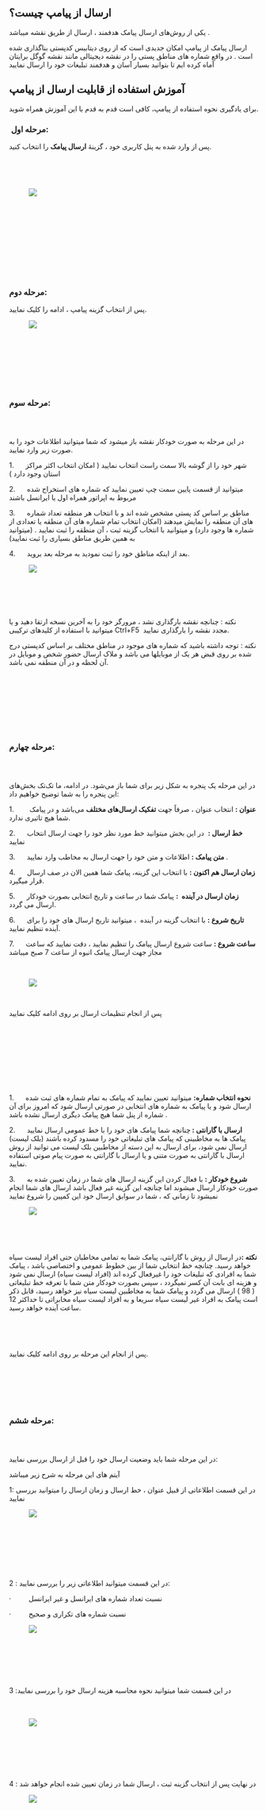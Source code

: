 <h2>ارسال از پیامپ&nbsp;چیست؟</h2><p>یکی از روش‌های ارسال پیامک هدفمند ، ارسال از طریق نقشه میباشد .</p><p>ارسال پیامک از پیامپ امکان جدیدی است که از روی دیتابیس کدپستی بناگذاری شده است . در واقع شماره های مناطق پستی را در نقشه دیجیتالی مانند نقشه گوگل برایتان آماه کرده ایم تا بتوانید بسیار آسان و هدفمند تبلیغات خود را ارسال نمایید</p><h2>آموزش استفاده از قابلیت ارسال از پیامپ</h2><p>برای یادگیری نحوه استفاده از پیامپ، کافی است قدم به قدم با این آموزش همراه شوید.</p><h3>&nbsp;<strong>مرحله اول:</strong></h3><p>پس از وارد شده به پنل کاربری خود ، گزینۀ&nbsp;<strong>ارسال پیامک</strong>&nbsp;را انتخاب کنید.</p><p>&nbsp;</p><p>&nbsp;</p><figure class="image"><img src="https://matini.hubdesk.ir/content/editor/e2901535-e680-4574-ba31-0e9a10138aa4image.jpeg.jpeg"></figure><p>&nbsp;</p><h3>&nbsp;</h3><h3>&nbsp;</h3><h3>&nbsp;</h3><h3><strong>مرحله دوم:</strong></h3><p>پس از انتخاب گزینه پیامپ ، ادامه را کلیک نمایید.</p><figure class="image"><img src="https://matini.hubdesk.ir/content/editor/aab75d2c-6fe7-4cb5-8987-222faa38bb93image.jpeg.jpeg"></figure><p>&nbsp;</p><h3>&nbsp;</h3><h3>&nbsp;</h3><h3><strong>مرحله&nbsp;سوم:</strong></h3><h3>&nbsp;</h3><p>در این مرحله به صورت خودکار نقشه باز میشود که شما میتوانید اطلاعات خود را به صورت زیر وارد نمایید.</p><p>1.&nbsp;&nbsp;&nbsp;&nbsp;&nbsp;&nbsp;شهر خود را از گوشه بالا سمت راست انتخاب نمایید ( امکان انتخاب اکثر مراکز استان وجود دارد )</p><p>2.&nbsp;&nbsp;&nbsp;&nbsp;&nbsp;&nbsp;میتوانید از قسمت پایین سمت چپ تعیین نمایید که شماره های استخراج شده مربوط به اپراتور همراه اول یا ایرانسل باشند</p><p>3.&nbsp;&nbsp;&nbsp;&nbsp;&nbsp;&nbsp;مناطق بر اساس کد پستی مشخص شده اند و با انتخاب هر منطقه تعداد شماره های آن منطقه را نمایش میدهند (امکان انتخاب تمام شماره های آن منطقه یا تعدادی از شماره ها وجود دارد) و میتوانید با انتخاب گزینه ثبت ، آن منطقه را ثبت نمایید . (میتوانید به همین طریق مناطق بسیاری را ثبت نمایید)</p><p>4.&nbsp;&nbsp;&nbsp;&nbsp;&nbsp;&nbsp;بعد از اینکه مناطق خود را ثبت نمودید به مرحله بعد بروید.</p><figure class="image"><img src="https://matini.hubdesk.ir/content/editor/b1a9107f-d431-4a5d-9bb0-46062ccc07f7image.jpeg.jpeg"></figure><p>&nbsp;</p><h3>&nbsp;</h3><p>نکته :&nbsp;چنانچه نقشه بارگذاری نشد ، مرورگر خود را به آخرین نسخه ارتقا دهید و یا میتوانید با استفاده از کلیدهای ترکیبی&nbsp;Ctrl+F5&nbsp;&nbsp;مجدد نقشه را بارگذاری نمایید.</p><p>نکته :&nbsp;توجه داشته باشید که شماره های موجود در مناطق مختلف بر اساس کدپستی درج شده بر روی قبض هر یک از موبایلها می باشد و ملاک ارسال حضور شخص و موبایل در آن لحظه و در آن منطقه نمی باشد.</p><h3>&nbsp;</h3><h3>&nbsp;</h3><h3>&nbsp;</h3><h3><strong>مرحله چهارم:</strong></h3><h3>&nbsp;</h3><p>در این مرحله یک پنجره‌ به شکل زیر برای شما باز می‌شود. در ادامه، ما تک‌تک بخش‌های این پنجره را به شما توضیح خواهیم داد:</p><p>1.&nbsp; &nbsp; &nbsp; &nbsp;&nbsp;<strong>عنوان :</strong>&nbsp;انتخاب عنوان ، صرفاً جهت&nbsp;<strong>تفکیک ارسال‌های مختلف</strong>&nbsp;می‌باشد و در پیامک شما هیچ تاثیری ندارد.</p><p>2.&nbsp;&nbsp;&nbsp;&nbsp;&nbsp; <strong>خط ارسال :</strong>&nbsp; در این بخش میتوانید خط مورد نظر خود را جهت ارسال انتخاب نمایید&nbsp;</p><p>3.&nbsp;&nbsp;&nbsp;&nbsp;&nbsp; <strong>متن پیامک :</strong>&nbsp;اطلاعات و متن خود را جهت ارسال به مخاطب وارد نمایید .</p><p>4.&nbsp; &nbsp; &nbsp;&nbsp;<strong>زمان ارسال هم اکنون :</strong>&nbsp;با انتخاب این گزینه، پیامک شما همین الان در صف ارسال قرار میگیرد.&nbsp;</p><p>5.&nbsp;&nbsp;&nbsp;&nbsp;&nbsp; <strong>زمان ارسال در آینده&nbsp;&nbsp;:</strong>&nbsp;پیامک شما در ساعت و تاریخ انتخابی بصورت خودکار ارسال می گردد.</p><p>6.&nbsp;&nbsp;&nbsp;&nbsp;&nbsp; <strong>تاریخ شروع&nbsp;:</strong>&nbsp;با انتخاب گزینه در آینده&nbsp; ، میتوانید تاریخ ارسال های خود را برای آینده تنظیم نمایید.</p><p>7.&nbsp;&nbsp;&nbsp;&nbsp;&nbsp; <strong>ساعت شروع&nbsp;:</strong>&nbsp;ساعت شروع ارسال پیامک را تنظیم نمایید ، دقت نمایید که ساعت مجاز جهت ارسال پیامک انبوه از ساعت 7 صبح میباشد</p><p>&nbsp;</p><figure class="image"><img src="https://matini.hubdesk.ir/content/editor/ff84caf3-2dfd-4864-8c83-e8a583fb1d6bimage.jpeg.jpeg"></figure><p>&nbsp;</p><p>پس از انجام تنظیمات ارسال بر روی ادامه کلیک نمایید</p><p>&nbsp;</p><p>&nbsp;</p><p>&nbsp;</p><h3>&nbsp;</h3><p>1.&nbsp;&nbsp;&nbsp;&nbsp;&nbsp; <strong>نحوه انتخاب شماره:</strong>&nbsp;میتوانید تعیین نمایید که پیامک به تمام شماره های ثبت شده ارسال شود و یا پیامک به شماره های انتخابی در صورتی ارسال شود که امروز برای آن شماره از پنل شما هیچ پیامک دیگری ارسال نشده باشد .</p><p>2.&nbsp;&nbsp;&nbsp;&nbsp;&nbsp; <strong>ارسال با گارانتی :&nbsp;</strong>چنانچه شما پیامک های خود را با خط عمومی ارسال نمایید پیامک ها به مخاطبینی که پیامک های تبلیغاتی خود را مسدود کرده باشند (بلک لیست) ارسال نمی شود، برای ارسال به این دسته از مخاطبین بلک لیست می توانید از روش ارسال با گارانتی به صورت متنی و یا ارسال با گارانتی به صورت پیام صوتی استفاده نمایید.</p><p>3.&nbsp;&nbsp;&nbsp;&nbsp;&nbsp; <strong>شروع خودکار :</strong>&nbsp;با فعال کردن این گزینه ارسال های شما در زمان تعیین شده به صورت خودکار ارسال میشوند اما چنانچه این گزینه غیر فعال باشد ارسال های شما انجام نمیشود تا زمانی که ، شما در سوابق ارسال خود این کمپین را شروع نمایید</p><figure class="image"><img src="https://matini.hubdesk.ir/content/editor/400edf2a-04af-4d68-a30d-3ce04222e889image.jpeg.jpeg"></figure><p>&nbsp;</p><p>&nbsp;</p><p><strong>نکته :</strong>در ارسال از روش با گارانتی، پیامک شما به تمامی مخاطبان حتی افراد لیست سیاه خواهد رسید. چنانچه خط انتخابی شما از بین خطوط عمومی و اختصاصی باشد ، پیامک شما به افرادی که تبلیغات خود را غیرفعال کرده اند (افراد لیست سیاه) ارسال نمی شود و هزینه ای بابت آن کسر نمیگردد ، سپس بصورت خودکار متن شما با تعرفه خط تبلیغاتی ( 98 ) ارسال می گردد و پیامک شما به مخاطبین لیست سیاه نیز خواهد رسید، قابل ذکر است پیامک به افراد غیر لیست سیاه سریعا و به افراد لیست سیاه مخابراتی تا حداکثر 12 ساعت آینده خواهد رسید.&nbsp;</p><p>&nbsp;</p><p>&nbsp;</p><p>پس از انجام این مرحله بر روی ادامه کلیک نمایید.</p><p>&nbsp;</p><p>&nbsp;</p><p>&nbsp;</p><h3><strong>مرحله&nbsp;ششم:</strong></h3><h3>&nbsp;</h3><p>در این مرحله شما باید وضعیت ارسال خود را قبل از ارسال بررسی نمایید:</p><p>آیتم های این مرحله به شرح زیر میباشد</p><p>1: در این قسمت اطلاعاتی از قبیل عنوان ، خط ارسال و زمان ارسال را میتوانید بررسی نمایید</p><figure class="image"><img src="https://matini.hubdesk.ir/content/editor/e758d882-7d84-4204-8271-eb50230cf329image.jpeg.jpeg"></figure><p>&nbsp;</p><p>&nbsp;</p><p>&nbsp;</p><p><br>2&nbsp;: در این قسمت میتوانید اطلاعاتی زیر را بررسی نمایید:</p><p>·&nbsp;&nbsp;&nbsp;&nbsp;&nbsp;&nbsp;&nbsp;&nbsp;&nbsp;نسبت تعداد شماره های ایرانسل و غیر ایرانسل</p><p>·&nbsp;&nbsp;&nbsp;&nbsp;&nbsp;&nbsp;&nbsp;&nbsp;&nbsp;نسبت شماره های تکراری و صحیح</p><figure class="image"><img src="https://matini.hubdesk.ir/content/editor/c7d3927b-9f07-4eb1-af1a-a1acf0a3ea98image.jpeg.jpeg"></figure><p>&nbsp;</p><p>&nbsp;</p><p>&nbsp;</p><p>3 :در این قسمت شما میتوانید نحوه محاسبه هزینه ارسال خود را بررسی نمایید<br><br>&nbsp;</p><figure class="image"><img src="https://matini.hubdesk.ir/content/editor/4620a4da-1c2e-4d89-af15-acafd0d81e84image.jpeg.jpeg"></figure><p>&nbsp;</p><p>&nbsp;</p><p>&nbsp;</p><p>4 : در نهایت پس از انتخاب گزینه ثبت ، ارسال شما در زمان تعیین شده انجام خواهد شد&nbsp;</p><figure class="image"><img src="https://matini.hubdesk.ir/content/editor/8aa66407-5399-4e62-b01f-5167e32685f5image.jpeg.jpeg"></figure>